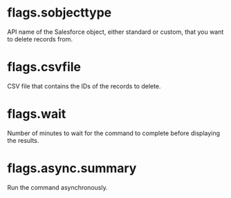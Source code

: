 # flags.sobjecttype

API name of the Salesforce object, either standard or custom, that you want to delete records from.

# flags.csvfile

CSV file that contains the IDs of the records to delete.

# flags.wait

Number of minutes to wait for the command to complete before displaying the results.

# flags.async.summary

Run the command asynchronously.
